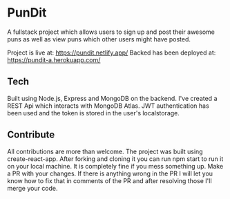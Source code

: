 # PunDit

A fullstack project which allows users to sign up and post their awesome puns as well as view puns which other users might have posted.

Project is live at: https://pundit.netlify.app/
Backed has been deployed at: https://pundit-a.herokuapp.com/

## Tech

Built using Node.js, Express and MongoDB on the backend. I've created a REST Api which interacts with MongoDB Atlas. JWT authentication has been used and the token is stored in the user's localstorage.

## Contribute

All contributions are more than welcome. The project was built using create-react-app. After forking and cloning it you can run npm start to run it on your local machine. It is completely fine if you mess something up. Make a PR with your changes. If there is anything wrong in the PR I will let you know how to fix that in comments of the PR and after resolving those I'll merge your code.
